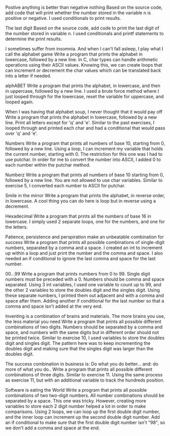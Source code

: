 Postive anything is better than negative nothing Based on the source code, add code that will print whether the number stored in the variable n is positive or negative. I used conditionals to print results.

The last digit Based on the source code, add code to print the last digit of the number stored in variable n. I used conditionals and printf statements to determine the print results.

I sometimes suffer from insomnia. And when I can't fall asleep, I play what I call the alphabet game Write a program that prints the alphabet in lowercase, followed by a new line. In C, char types can handle arithmetic operations using their ASCII values. Knowing this, we can create loops that can increment or decrement the char values which can be translated back into a letter if needed.

alphABET Write a program that prints the alphabet, in lowercase, and then in uppercase, followed by a new line. I used a brute force method where I just looped through for the lowercase, reset the variable for uppercase, and looped again.

When I was having that alphabet soup, I never thought that it would pay off Write a program that prints the alphabet in lowercase, followed by a new line. Print all letters except for 'q' and 'e'. Similar to the past exercises, I looped through and printed each char and had a conditional that would pass over 'q' and 'e'.

Numbers Write a program that prints all numbers of base 10, starting from 0, followed by a new line. Using a loop, I can increment my variable that holds the current number, starting with 0. The restriction for this one was I had to use putchar. In order for me to convert the number into ASCII, I added 0 to each number within the putchar method.

Numberz Write a program that prints all numbers of base 10 starting from 0, followed by a new line. You are not allowed to use char variables. Similar to exercise 5, I converted each number to ASCII for putchar.

Smile in the mirror Write a program that prints the alphabet, in reverse order, in lowercase. A cool thing you can do here is loop but in reverse using a decrement.

Hexadecimal Write a program that prints all the numbers of base 16 in lowercase. I simply used 2 separate loops, one for the numbers, and one for the letters.

Patience, persistence and perspiration make an unbeatable combination for success Write a program that prints all possible combinations of single-digit numbers, separated by a comma and a space. I created an int to increment up within a loop and just print the number and the comma and space. I also needed an if conditional to ignore the last comma and space for the last number.

00...99 Write a program that prints numbers from 0 to 99. Single digit numbers must be preceded with a 0. Numbers should be comma and space separated. Using 3 int variables, I used one variable to count up to 99, and the other 2 variables to store the doubles digit and the singles digit. Using these separate numbers, I printed them out adjacent and with a comma and space after them. Adding another if conditional for the last number so that a comma and space isn't added at the very end.

Inventing is a combination of brains and materials. The more brains you use, the less material you need Write a program that prints all possible different combinations of two digits. Numbers should be separated by a comma and space, and numbers with the same digits but in different order should not be printed twice. Similar to exercise 10, I used variables to store the doubles digit and singles digit. The pattern here was to keep incrementing the doubles digit and making sure that the singles digit was larger than the doubles digit.

The success combination in business is: Do what you do better... and: do more of what you do.. Write a program that prints all possible different combinations of three digits. Similar to exercise 11. Using the same process as exercise 11, but with an additional variable to track the hundreds position.

Software is eating the World Write a program that prints all possible combinations of two two-digit numbers. All number combinations should be separated by a space. This one was tricky. However, creating more variables to store each 2 digit number helped a lot in order to make comparisons. Using 2 loops, we can loop up the first double digit number, and the inner loop can increment up the second double digit number. Add an if conditional to make sure that the first double digit number isn't "98", so we don't add a comma and space at the end.
